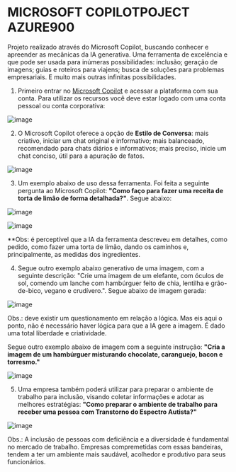 # MICROSOFT COPILOTPOJECT AZURE900

Projeto realizado através do Microsoft Copilot, buscando conhecer e apreender as mecânicas da IA generativa. Uma ferramenta de excelência e que pode ser usada para inúmeras possibilidades: inclusão; geração de imagens; guias e roteiros para viajens; busca de soluções para problemas empresariais. E muito mais outras infinitas possibilidades.

1. Primeiro entrar no [Microsoft Copilot](https://copilot.microsoft.com) e acessar a plataforma com sua conta. Para utilizar os recursos você deve estar logado com uma conta pessoal ou conta corporativa:

![image](https://github.com/vgastaldelli/MICROSOFTCOPILOTPOJECTAZURE900/assets/160192109/1a12244d-928b-4de1-928d-f45a39dbe8dd)

2. O Microsoft Copilot oferece a opção de **Estilo de Conversa**: mais criativo, iniciar um chat original e informativo; mais balanceado, recomendado para chats diários e informativos; mais preciso, inicie um chat conciso, útil para a apuração de fatos.

![image](https://github.com/vgastaldelli/MICROSOFTCOPILOTPOJECTAZURE900/assets/160192109/9fe14856-6634-47b2-a01e-f1aaf3f671b7)

3. Um exemplo abaixo de uso dessa ferramenta. Foi feita a seguinte pergunta ao Microsoft Copilot: **"Como faço para fazer uma receita de torta de limão de forma detalhada?"**. Segue abaixo:

![image](https://github.com/vgastaldelli/MICROSOFTCOPILOTPOJECTAZURE900/assets/160192109/d52a6d56-5e61-4368-942f-7e870ff79958)

![image](https://github.com/vgastaldelli/MICROSOFTCOPILOTPOJECTAZURE900/assets/160192109/1de1becf-2355-4171-a4d1-1744e59350da)

**Obs: é perceptível que a IA da ferramenta descreveu em detalhes, como pedido, como fazer uma torta de limão, dando os caminhos e, principalmente, as medidas dos ingredientes.

4. Segue outro exemplo abaixo generativo de uma imagem, com a seguinte descrição: "Crie uma imagem de um elefante, com óculos de sol, comendo um lanche com hambúrguer feito de chia, lentilha e grão-de-bico, vegano e crudívero.". Segue abaixo de imagem gerada:

![image](https://github.com/vgastaldelli/MICROSOFTCOPILOTPOJECTAZURE900/assets/160192109/1c22915f-b3e5-4b86-bb05-bfa2d7cd0c7f)

Obs.: deve existir um questionamento em relação a lógica. Mas eis aqui o ponto, não é necessário haver lógica para que a IA gere a imagem. É dado uma total liberdade e criatividade.

Segue outro exemplo abaixo de imagem com a seguinte instrução: **"Cria a imagem de um hambúrguer misturando chocolate, caranguejo, bacon e torresmo."**

![image](https://github.com/vgastaldelli/MICROSOFTCOPILOTPOJECTAZURE900/assets/160192109/3437ba34-7968-4f40-a3d5-bf21f836a174)

5. Uma empresa também poderá utilizar para preparar o ambiente de trabalho para inclusão, visando coletar informações e adotar as melhores estratégias: **"Como preparar o ambiente de trabalho para receber uma pessoa com Transtorno do Espectro Autista?"**

![image](https://github.com/vgastaldelli/MICROSOFTCOPILOTPOJECTAZURE900/assets/160192109/df435a21-6678-494c-961c-aa518bc27658)

Obs.: A inclusão de pessoas com deficiência e a diversidade é fundamental no mercado de trabalho. Empresas compremetidas com essas bandeiras, tendem a ter um ambiente mais saudável, acolhedor e produtivo para seus funcionários.

